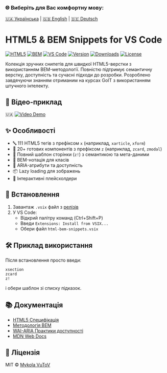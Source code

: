 ### 🌐 Виберіть для Вас комфортну мову:

[🇺🇦 Українська](README.md) | [🇬🇧 English](README.en.md) |
[🇩🇪 Deutsch](README.de.md)

# HTML5 & BEM Snippets for VS Code

[![HTML5](https://img.shields.io/badge/HTML5-E34F26?style=for-the-badge&logo=html5&logoColor=white)](https://html.spec.whatwg.org/)
[![BEM](https://img.shields.io/badge/BEM-000000?style=for-the-badge&logo=bem&logoColor=white)](https://en.bem.info/)
[![VS Code](https://img.shields.io/badge/VS_Code-007ACC?style=for-the-badge&logo=visual-studio-code&logoColor=white)](https://code.visualstudio.com/)
[![Version](https://img.shields.io/github/v/release/VuToV-Mykola/html-vscode-snippets)](https://github.com/VuToV-Mykola/html-vscode-snippets/releases)
[![Downloads](https://img.shields.io/github/downloads/VuToV-Mykola/html-vscode-snippets/total?label=Downloads)](https://github.com/VuToV-Mykola/html-vscode-snippets/releases/latest)
[![License](https://img.shields.io/badge/License-MIT-blue.svg)](LICENSE)

Колекція зручних снипетів для швидкої HTML5-верстки з використанням
BEM-методології. Повністю підтримує семантичну верстку, доступність та сучасні
підходи до розробки. Розроблено завдячуючи знанням отриманим на курсах GoIT з
використанням штучного інтелекту.

## 🎥 Відео-приклад

🇺🇦 [![Video Demo](https://img.youtube.com/vi/ZEnn5RbKXUw/0.jpg)](https://www.youtube.com/watch?v=ZEnn5RbKXUw)

## ✨ Особливості

- 🔤 111 HTML5 тегів з префіксом `x` (наприклад, `xarticle`, `xform`)
- 🧩 20+ готових компонентів з префіксом `z` (наприклад, `zcard`, `zmodal`)
- 📄 Повний шаблон сторінки (`z!`) з семантикою та мета-даними
- 🔧 BEM-нотація для класів
- 🦾 ARIA-атрибути та доступність
- 📦 Lazy loading для зображень
- 🧠 Інтерактивні плейсхолдери

## 🚀 Встановлення

1. Завантаж `.vsix` файл з
   [релізів](https://github.com/VuToV-Mykola/html-vscode-snippets/releases/latest)
2. У VS Code:
   - Відкрий палітру команд (Ctrl+Shift+P)
   - Введи `Extensions: Install from VSIX...`
   - Обери файл `html-bem-snippets.vsix`

## 🛠 Приклад використання

Після встановлення просто введи:

```
xsection
zcard
z!
```

і обери шаблон зі списку підказок.

## 📚 Документація

- [HTML5 Специфікація](https://html.spec.whatwg.org/)
- [Методологія BEM](https://en.bem.info/methodology/)
- [WAI-ARIA Практики доступності](https://www.w3.org/WAI/ARIA/apg/)
- [MDN Web Docs](https://developer.mozilla.org/uk/)

## 📜 Ліцензія

MIT © [Mykola VuToV](https://github.com/VuToV-Mykola)
